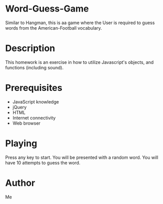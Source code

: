 # Word-Guess-Game
Similar to Hangman, this is aa game where the User is required to guess words from the American-Football vocabulary.

# Description
This homework is an exercise in how to utilize Javascript's objects, and functions (including sound).
# Prerequisites
- JavaScript knowledge
- jQuery
- HTML
- Internet connectivity
- Web browser

# Playing
Press any key to start.
You will be presented with a random word. You will have 10 attempts to guess the word.

# Author
Me
